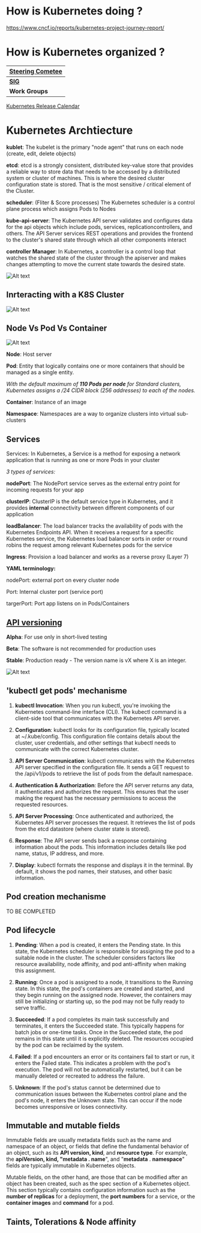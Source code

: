 # How is Kubernetes doing ?

https://www.cncf.io/reports/kubernetes-project-journey-report/

# How is Kubernetes organized ?



|  [**Steering Cometee**](https://github.com/kubernetes/steering#steering-committee) |  
|-----------------------|             
| [**SIG**](https://github.com/kubernetes/community/blob/master/sig-list.md)               | 
| **Work Groups**       |

      
                    


[Kubernetes Release Calendar](https://calendar.google.com/calendar/u/0/embed?src=agst.us_b07popf7t4avmt4km7eq5tk5ao@group.calendar.google.com&pli=1)



# Kubernetes Archtiecture

**kublet**: The kubelet is the primary "node agent" that runs on each node (create, edit, delete objects)

**etcd**: etcd is a strongly consistent, distributed key-value store that provides a reliable way to store data that needs to be accessed by a distributed system or cluster of machines. This is where the desired cluster configuration state is stored. That is the most sensitive / critical element of the Cluster.

**scheduler**: (Fliter & Score processes) The Kubernetes scheduler is a control plane process which assigns Pods to Nodes

**kube-api-server**: The Kubernetes API server validates and configures data for the api objects which include pods, services, replicationcontrollers, and others. The API Server services REST operations and provides the frontend to the cluster's shared state through which all other components interact

**controller Manager**: In Kubernetes, a controller is a control loop that watches the shared state of the cluster through the apiserver and makes changes attempting to move the current state towards the desired state.



![Alt text](<images/Cluster Architecture _ Kubernetes.png>)


## Inrteracting with a K8S Cluster 

![Alt text](<images/access control k8s.png>)


## Node Vs Pod Vs Container

![Alt text](<images/Viewing Pods and Nodes _ Kubernetes.png>)


**Node**: Host server

**Pod**: Entity that logically contains one or more containers that should be managed as a single entity.

*With the default maximum of **110 Pods per node** for Standard clusters, Kubernetes assigns a /24 CIDR block (256 addresses) to each of the nodes.*

**Container**: Instance of an image

**Namespace**: Namespaces are a way to organize clusters into virtual sub-clusters





## Services
Services: In Kubernetes, a Service is a method for exposing a network application that is running as one or more Pods in your cluster

*3 types of services:*

**nodePort**: The NodePort service serves as the external entry point for incoming requests for your app

**clusterIP**: ClusterIP is the default service type in Kubernetes, and it provides **internal** connectivity between different components of our application

**loadBalancer**: The load balancer tracks the availability of pods with the Kubernetes Endpoints API. When it receives a request for a specific Kubernetes service, the Kubernetes load balancer sorts in order or round robins the request among relevant Kubernetes pods for the service

**Ingress**: Provision a load balancer and works as a reverse proxy (Layer 7)

**YAML terminology:**

nodePort: external port on every cluster node

Port: Internal cluster port (service port)

targerPort: Port app listens on in Pods/Containers



## [API versioning](https://kubernetes.io/docs/reference/using-api/#api-versioning)

**Alpha**: For use only in short-lived testing

**Beta**: The software is not recommended for production uses

**Stable**: Production ready - The version name is vX where X is an integer.

![Alt text](<images/pod api stable.png>)


## 'kubectl get pods' mechanisme


1. **kubectl Invocation**: When you run kubectl, you're invoking the Kubernetes command-line interface (CLI). The kubectl command is a client-side tool that communicates with the Kubernetes API server.

2. **Configuration**: kubectl looks for its configuration file, typically located at ~/.kube/config. This configuration file contains details about the cluster, user credentials, and other settings that kubectl needs to communicate with the correct Kubernetes cluster.

3. **API Server Communication**: kubectl communicates with the Kubernetes API server specified in the configuration file. It sends a GET request to the /api/v1/pods to retrieve the list of pods from the default namespace.

4. **Authentication & Authorization**: Before the API server returns any data, it authenticates and authorizes the request. This ensures that the user making the request has the necessary permissions to access the requested resources.

5. **API Server Processing**: Once authenticated and authorized, the Kubernetes API server processes the request. It retrieves the list of pods from the etcd datastore (where cluster state is stored).

6. **Response**: The API server sends back a response containing information about the pods. This information includes details like pod name, status, IP address, and more.

7. **Display**: kubectl formats the response and displays it in the terminal. By default, it shows the pod names, their statuses, and other basic information.


## Pod creation mechanisme


TO BE COMPLETED 




## Pod lifecycle


1. **Pending**: When a pod is created, it enters the Pending state. In this state, the Kubernetes scheduler is responsible for assigning the pod to a suitable node in the cluster. The scheduler considers factors like resource availability, node affinity, and pod anti-affinity when making this assignment.

2. **Running**: Once a pod is assigned to a node, it transitions to the Running state. In this state, the pod's containers are created and started, and they begin running on the assigned node. However, the containers may still be initializing or starting up, so the pod may not be fully ready to serve traffic.

3. **Succeeded**: If a pod completes its main task successfully and terminates, it enters the Succeeded state. This typically happens for batch jobs or one-time tasks. Once in the Succeeded state, the pod remains in this state until it is explicitly deleted. The resources occupied by the pod can be reclaimed by the system.

4. **Failed**: If a pod encounters an error or its containers fail to start or run, it enters the Failed state. This indicates a problem with the pod's execution. The pod will not be automatically restarted, but it can be manually deleted or recreated to address the failure.

5. **Unknown**: If the pod's status cannot be determined due to communication issues between the Kubernetes control plane and the pod's node, it enters the Unknown state. This can occur if the node becomes unresponsive or loses connectivity.






## Immutable and mutable fields

Immutable fields are usually metadata fields such as the name and namespace of an object, or fields that define the fundamental behavior of an object, such as its **API version, kind**, and **resource type**. For example, the **apiVersion, kind, "metadata . name**", and "**metadata** . **namespace**" fields are typically immutable in Kubernetes objects.

Mutable fields, on the other hand, are those that can be modified after an object has been created, such as the spec section of a Kubernetes object. This section typically contains configuration information such as the **number of replicas** for a deployment, the **port numbers** for a service, or the **container images** and **command** for a pod.



## Taints, Tolerations & Node affinity


